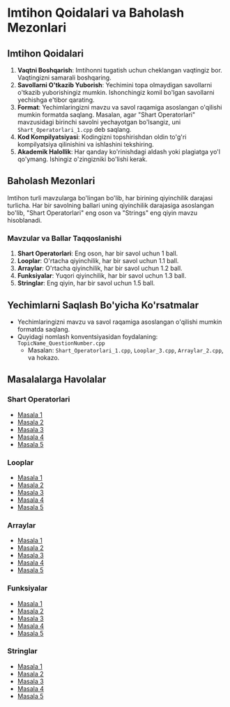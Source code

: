 # Imtihon Qoidalari va Baholash Mezonlari

## Imtihon Qoidalari

1. **Vaqtni Boshqarish**: Imtihonni tugatish uchun cheklangan vaqtingiz bor. Vaqtingizni samarali boshqaring.
2. **Savollarni O'tkazib Yuborish**: Yechimini topa olmaydigan savollarni o'tkazib yuborishingiz mumkin. Ishonchingiz komil bo'lgan savollarni yechishga e'tibor qarating.
3. **Format**: Yechimlaringizni mavzu va savol raqamiga asoslangan o'qilishi mumkin formatda saqlang. Masalan, agar "Shart Operatorlari" mavzusidagi birinchi savolni yechayotgan bo'lsangiz, uni `Shart_Operatorlari_1.cpp` deb saqlang.
4. **Kod Kompilyatsiyasi**: Kodingizni topshirishdan oldin to'g'ri kompilyatsiya qilinishini va ishlashini tekshiring.
5. **Akademik Halollik**: Har qanday ko'rinishdagi aldash yoki plagiatga yo'l qo'ymang. Ishingiz o'zingizniki bo'lishi kerak.

## Baholash Mezonlari

Imtihon turli mavzularga bo'lingan bo'lib, har birining qiyinchilik darajasi turlicha. Har bir savolning ballari uning qiyinchilik darajasiga asoslangan bo'lib, "Shart Operatorlari" eng oson va "Strings" eng qiyin mavzu hisoblanadi.

### Mavzular va Ballar Taqqoslanishi

1. **Shart Operatorlari**: Eng oson, har bir savol uchun 1 ball.
2. **Looplar**: O'rtacha qiyinchilik, har bir savol uchun 1.1 ball.
3. **Arraylar**: O'rtacha qiyinchilik, har bir savol uchun 1.2 ball.
4. **Funksiyalar**: Yuqori qiyinchilik, har bir savol uchun 1.3 ball.
5. **Stringlar**: Eng qiyin, har bir savol uchun 1.5 ball.

## Yechimlarni Saqlash Bo'yicha Ko'rsatmalar

- Yechimlaringizni mavzu va savol raqamiga asoslangan o'qilishi mumkin formatda saqlang.
- Quyidagi nomlash konventsiyasidan foydalaning: `TopicName_QuestionNumber.cpp`
  - Masalan: `Shart_Operatorlari_1.cpp`, `Looplar_3.cpp`, `Arraylar_2.cpp`, va hokazo.

## Masalalarga Havolalar

### Shart Operatorlari
- [Masala 1](Shart%20Operatorlari.md#masala-1-yosh-toifalovchi)
- [Masala 2](Shart%20Operatorlari.md#masala-2-uchburchak-turi-aniqlovchi)
- [Masala 3](Shart%20Operatorlari.md#masala-3-unli-yoki-undosh-harf-aniqlovchi)
- [Masala 4](Shart%20Operatorlari.md#masala-4-bmi-hisoblagich)
- [Masala 5](Shart%20Operatorlari.md#masala-5-haftaning-kuni)

### Looplar
- [Masala 1](Looplar.md#masala-1-armstrong-sonlari)
- [Masala 2](Looplar.md#masala-2-mukammal-sonlar)
- [Masala 3](Looplar.md#masala-3-faktorial)
- [Masala 4](Looplar.md#masala-4-sonlar-yigindisi)
- [Masala 5](Looplar.md#masala-5-raqamlar-yigindisi)

### Arraylar
- [Masala 1](Arraylar.md#masala-1)
- [Masala 2](Arraylar.md#masala-2)
- [Masala 3](Arraylar.md#masala-3)
- [Masala 4](Arraylar.md#masala-4)
- [Masala 5](Arraylar.md#masala-5)

### Funksiyalar
- [Masala 1](Funksiyalar.md#masala-1)
- [Masala 2](Funksiyalar.md#masala-2)
- [Masala 3](Funksiyalar.md#masala-3)
- [Masala 4](Funksiyalar.md#masala-4)
- [Masala 5](Funksiyalar.md#masala-5)

### Stringlar
- [Masala 1](Stringlar.md#masala-1-palindrom-tekshiruvi)
- [Masala 2](Stringlar.md#masala-2-sozlarni-teskari-tartibda-chop-etish)
- [Masala 3](Stringlar.md#masala-3-unli-harflarni-sanash)
- [Masala 4](Stringlar.md#masala-4-eng-uzun-sozni-topish)
- [Masala 5](Stringlar.md#masala-5-matnni-shifrlash-caesar-cipher)
